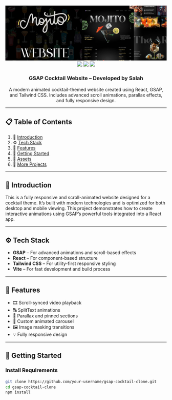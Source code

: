 <div align="center">
  <br />
  <img src="public/images/hero.png" alt="Project Banner" />
  <br />

  <div>
    <img src="https://img.shields.io/badge/-React-blue?style=for-the-badge&logo=react&logoColor=white" />
    <img src="https://img.shields.io/badge/-GSAP-88CE02?style=for-the-badge&logo=greensock&logoColor=white" />
    <img src="https://img.shields.io/badge/-Tailwind_CSS-38B2AC?style=for-the-badge&logo=tailwind-css&logoColor=white" />
  </div>

  <h3 align="center">GSAP Cocktail Website – Developed by Salah</h3>

  <div align="center">
    A modern animated cocktail-themed website created using React, GSAP, and Tailwind CSS. Includes advanced scroll animations, parallax effects, and fully responsive design.
  </div>
</div>

---

## 📋 Table of Contents

1. 🤖 [Introduction](#introduction)
2. ⚙️ [Tech Stack](#tech-stack)
3. 🔋 [Features](#features)
4. 🚀 [Getting Started](#getting-started)
5. 🔗 [Assets](#assets)
6. 🧠 [More Projects](#more-projects)

---

## 🤖 Introduction

This is a fully responsive and scroll-animated website designed for a cocktail theme. It’s built with modern technologies and is optimized for both desktop and mobile viewing. This project demonstrates how to create interactive animations using GSAP’s powerful tools integrated into a React app.

---

## ⚙️ Tech Stack

- **GSAP** – For advanced animations and scroll-based effects  
- **React** – For component-based structure  
- **Tailwind CSS** – For utility-first responsive styling  
- **Vite** – For fast development and build process  

---

## 🔋 Features

- 🎞️ Scroll-synced video playback  
- 🔠 SplitText animations  
- 🎢 Parallax and pinned sections  
- 🎠 Custom animated carousel  
- 🖼️ Image masking transitions  
- 💡 Fully responsive design  

---

## 🚀 Getting Started

### Install Requirements

```bash
git clone https://github.com/your-username/gsap-cocktail-clone.git
cd gsap-cocktail-clone
npm install
